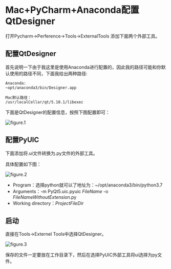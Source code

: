 # Mac+PyCharm+Anaconda配置QtDesigner
打开Pycharm->Perference->Tools->ExternalTools 添加下面两个外部工具。

## 配置QtDesigner
首先说明一下由于我这里是使用Anaconda进行配置的，因此我的路径可能和你默认使用的路径不同，下面我给出两种路径:
```
Anaconda:
~opt/anaconda3/bin/Designer.app

Mac默认路径：
/usr/localCellar/qt/5.10.1/libexec
```

下面是QtDesigner的配置信息，按照下图配置即可：

![figure.1](https://gitee.com/zyp521/upload_image/raw/master/H2IeEC.png)

## 配置PyUIC
下面添加将.ui文件转换为.py文件的外部工具。

具体配置如下图：

![figure.2](https://gitee.com/zyp521/upload_image/raw/master/GQ8xLh.png)

- Program：选择python就可以了地址为：~/opt/anaconda3/bin/python3.7
- Arguments：-m PyQt5.uic.pyuic $FileName$ -o $FileNameWithoutExtension$.py
- Working directory：$ProjectFileDir$

## 启动
直接在Tools->Externel Tools中选择QtDesigner。  

![figure.3](https://gitee.com/zyp521/upload_image/raw/master/d0dsHg.png)

保存的文件一定要放在工作目录下，然后在选择PyUIC外部工具将ui选择为py文件。